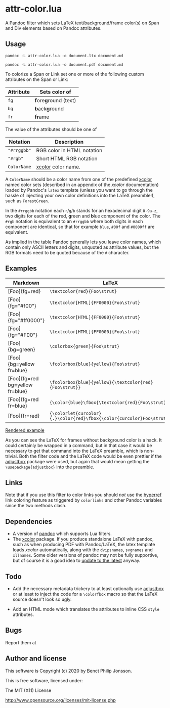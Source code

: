 # attr-color.lua

A [Pandoc][] filter which sets LaTeX text/background/frame color(s) on
Span and Div elements based on Pandoc attributes.

## Usage

    pandoc -L attr-color.lua -o document.ltx document.md
    
    pandoc -L attr-color.lua -o document.pdf document.md

To colorize a Span or Link set one or more of the following custom  attributes
on the Span or Link:

| Attribute | Sets color of
|-----------|-----------------------------
| `fg`      | **f**ore**g**round (text)
| `bg`      | **b**ack**g**round
| `fr`      | **fr**ame

The value of the attributes should be one of

| Notation    | Description
|-------------|---------------------------
| `"#rrggbb"` | RGB color in HTML notation
| `"#rgb"`    | Short HTML RGB notation
| `ColorName` | [xcolor][] color name.

A `ColorName` should be a color name from one of the predefined [xcolor][]
named color sets (described in an appendix of the *xcolor*
documentation) loaded by Pandoc's `latex` template (unless you want to go
through the hassle of injecting your own color definitions into the LaTeX
preamble!), such as `ForestGreen`.

In the `#rrggbb` notation each `r`/`g`/`b` stands for an hexadecimal digit
`0-9a-z`, two digits for each of the **r**ed, **g**reen and **b**lue component
of the color.  The `#rgb` notation is equivalent to an `#rrggbb` where both
digits in each component are identical, so that for example `blue`, `#00f` and
`#0000ff` are equivalent.

As implied in the table Pandoc generally lets you leave color names, which
contain only ASCII letters and digits, unquoted as attribute values, but the
RGB formats need to be quoted because of the `#` character.

## Examples

| Markdown                         | LaTeX
|----------------------------------|--------------------------------------------------------------------
| [Foo]{fg=red}                    | `\textcolor{red}{Foo\strut}`
| [Foo]{fg="#f00"}                 | `\textcolor[HTML]{FF0000}{Foo\strut}`
| [Foo]{fg="#ff0000"}              | `\textcolor[HTML]{FF0000}{Foo\strut}`
| [Foo]{fg="#F00"}                 | `\textcolor[HTML]{FF0000}{Foo\strut}`
| [Foo]{bg=green}                  | `\colorbox{green}{Foo\strut}`
| [Foo]{bg=yellow fr=blue}         | `\fcolorbox{blue}{yellow}{Foo\strut}`
| [Foo]{fg=red bg=yellow fr=blue}  | `\fcolorbox{blue}{yellow}{\textcolor{red}{Foo\strut}}`
| [Foo]{fg=red fr=blue}            | `{\color{blue}\fbox{\textcolor{red}{Foo\strut}}}`
| [Foo]{fr=red}                    | `{\colorlet{curcolor}{.}\color{red}\fbox{\color{curcolor}Foo\strut}}`

[Rendered example](https://imgur.com/a/nR2NIof)

As you can see the LaTeX for frames without background color is a hack. It
could certainly be wrapped in a command, but in that case it would be necessary
to get that command into the LaTeX preamble, which is non-trivial. Both
the filter code and the LaTeX code would be even prettier if the [adjustbox][]
package were used, but again that would mean getting the
`\usepackage{adjustbox}` into the preamble.

## Links

Note that if you use this filter to color links you should *not* use the
[hyperref][] link coloring feature as triggered by `colorlinks` and other
Pandoc variables since the two methods clash.

## Dependencies

-   A version of [pandoc][] which supports Lua filters.
-   The [xcolor][] package.  If you produce standalone LaTeX with pandoc,
    such as when producing PDF with Pandoc/LaTeX, the latex template loads
    *xcolor* automatically, along with the `dvipsnames`, `svgnames` and
    `xllnames`. Some older versions of pandoc may not be fully supportive,
    but of course it is a good idea to [update to the latest][] anyway.

## Todo

-   Add the necessary metadata trickery to at least optionally use
    [adjustbox][] or at least to inject the code for a `\colorfbox` macro so
    that the LaTeX source doesn't look so ugly.

-   Add an HTML mode which translates the attributes to inline CSS `style`
    attributes.

## Bugs

Report them at

## Author and license

This software is Copyright (c) 2020 by Benct Philip Jonsson.

This is free software, licensed under:

  The MIT (X11) License

http://www.opensource.org/licenses/mit-license.php


[pandoc]: http://pandoc.org/
[xcolor]: http://texdoc.net/pkg/xcolor
[adjustbox]: http://texdoc.net/pkg/adjustbox
[hyperref]: http://texdoc.net/pkg/hyperref
[update to the latest]: https://github.com/jgm/pandoc/releases

